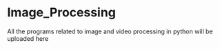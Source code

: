 # Image_Processing
All the programs related to image and video processing in python will be uploaded here

